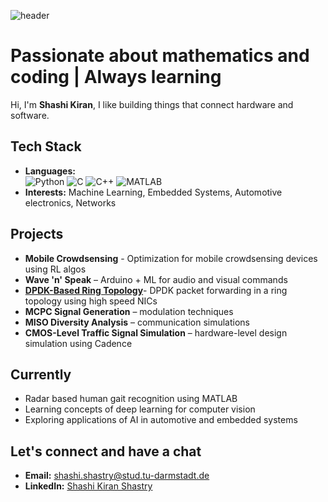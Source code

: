 
![header](https://capsule-render.vercel.app/api?type=waving&color=gradient&height=100&section=header&text=Hello%20World!&fontSize=70&fontColor=ffffff&fontAlignY=50&desc=Welcome%20to%20my%20hub&descAlignY=90)

# Passionate about mathematics and coding | Always learning

Hi, I'm **Shashi Kiran**, I like building things that connect hardware and software.



##  Tech Stack
- **Languages:**  
![Python](https://img.shields.io/badge/-Python-3776AB?logo=python&logoColor=white)
![C](https://img.shields.io/badge/-C-00599C?logo=c&logoColor=white)
![C++](https://img.shields.io/badge/-C++-00599C?logo=cplusplus&logoColor=white)
![MATLAB](https://img.shields.io/badge/-MATLAB-orange)
- **Interests:** Machine Learning, Embedded Systems, Automotive electronics, Networks
<!--- **Tools & Platforms:** Arduino, TensorFlow, PyTorch, Gymnasium, Git, Linux, CAN-based tools -->

##  Projects
- **Mobile Crowdsensing** - Optimization for mobile crowdsensing devices using RL algos
- **Wave 'n' Speak** – Arduino + ML for audio and visual commands
- [**DPDK-Based Ring Topology**](https://github.com/shashikiran145/dpdk_project)- DPDK packet forwarding in a ring topology using high speed NICs
- **MCPC Signal Generation** – modulation techniques
- **MISO Diversity Analysis** – communication simulations
- **CMOS-Level Traffic Signal Simulation** – hardware-level design simulation using Cadence

## Currently
- Radar based human gait recognition using MATLAB
- Learning concepts of deep learning for computer vision
- Exploring applications of AI in automotive and embedded systems

## Let's connect and have a chat 
- **Email:** shashi.shastry@stud.tu-darmstadt.de
- **LinkedIn:** [Shashi Kiran Shastry](https://www.linkedin.com/in/shashi-kiran-1011/)


<!--💻 **Engineer | Problem Solver | Lifelong Learner**  
🔧 From **Arduino Prototypes** to **Intelligent Automotive Solutions**  
📊 **Signal Processing Nerd | Networks Enthusiast | AI Explorer**  
🏋️‍♂️ **Strength in Code & in Life – Always Leveling Up**

---

## 🛠️ Tech Stack

**Languages:** Python, C, C++, MATLAB  
**Specialties:** Signal Processing, AI/ML, Embedded Systems, Optimization  
**Tools & Platforms:** Arduino, TensorFlow Lite, PyTorch, Git, Linux

---

## 📌 Featured Projects

- 🔊 **Wave 'n' Speak** – Audio-driven control with Arduino & ML
- 📡 **MCPC Signal Generation** – Advanced modulation techniques
- 📈 **MISO Diversity Analysis** – Simulations for robust communication
- 🚦 **CMOS-Level Traffic Signal Simulation** – Smart infrastructure design

---

## 🌱 What I'm Working On

- Consistently coding in **Python, C & C++** every day
- Exploring **AI applications in automotive systems**
- Building a strong GitHub profile with meaningful projects

---

## 📫 Connect With Me

💌 **Email:** shashi.kiran@example.com *(replace with your real email if you like)*  
🔗 **LinkedIn:** [linkedin.com/in/shashi-kiran](https://linkedin.com)  
💻 **GitHub:** [github.com/shashikiran](https://github.com)

---

> ⚡ _Turning Ideas Into Code, Code Into Impact._

<!--## Hello :) >

<!--
**shashikiran145/shashikiran145** is a ✨ _special_ ✨ repository because its `README.md` (this file) appears on your GitHub profile.

Here are some ideas to get you started:

- 🔭 I’m currently working on ...
- 🌱 I’m currently learning ...
- 👯 I’m looking to collaborate on ...
- 🤔 I’m looking for help with ...
- 💬 Ask me about ...
- 📫 How to reach me: ...
- 😄 Pronouns: ...
- ⚡ Fun fact: ...
-->

